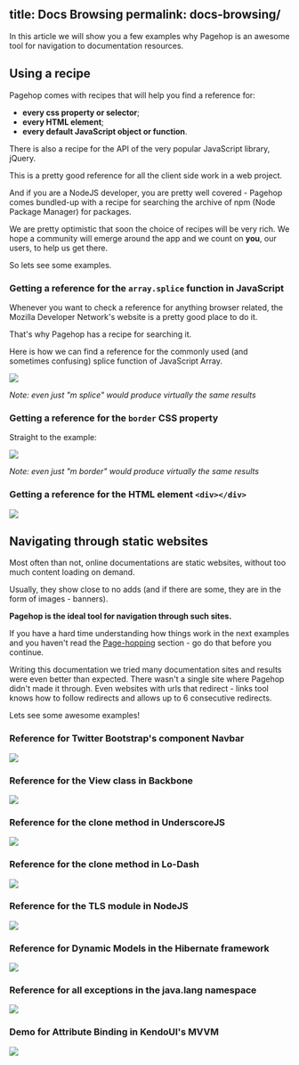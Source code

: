 title: Docs Browsing
permalink: docs-browsing/
---
In this article we will show you a few examples why Pagehop is an awesome tool for navigation to documentation resources.

## Using a recipe

Pagehop comes with recipes that will help you find a reference for:
- **every css property or selector**;
- **every HTML element**;
- **every default JavaScript object or function**.

There is also a recipe for the API of the very popular JavaScript library, jQuery.

This is a pretty good reference for all the client side work in a web project.

And if you are a NodeJS developer, you are pretty well covered - Pagehop comes bundled-up with a recipe for searching the archive of npm (Node Package Manager) for packages.

We are pretty optimistic that soon the choice of recipes will be very rich.
We hope a community will emerge around the app and we count on **you**, our users, to help us get there.

So lets see some examples.

### Getting a reference for the `array.splice` function in JavaScript

Whenever you want to check a reference for anything browser related, the Mozilla Developer Network's website is a pretty good place to do it.

That's why Pagehop has a recipe for searching it.

Here is how we can find a reference for the commonly used (and sometimes confusing) splice function of JavaScript Array.

![](/docs-browsing-resources/mdn-find-splice.png)

*Note: even just "m splice" would produce virtually the same results*

### Getting a reference for the `border` CSS property

Straight to the example:

![](/docs-browsing-resources/mdn-find-border.png)

*Note: even just "m border" would produce virtually the same results*

### Getting a reference for the HTML element `<div></div>`

![](/docs-browsing-resources/mdn-find-div.png)

## Navigating through static websites

Most often than not, online documentations are static websites, without too much content loading on demand.

Usually, they show close to no adds (and if there are some, they are in the form of images - banners).

**Pagehop is the ideal tool for navigation through such sites.**

If you have a hard time understanding how things work in the next examples and you haven't read the [Page-hopping](/page-hopping/) section - go do that before you continue.

Writing this documentation we tried many documentation sites and results were even better than expected. There wasn't a single site where Pagehop didn't made it through. Even websites with urls that redirect - links tool knows how to follow redirects and allows up to 6 consecutive redirects.

Lets see some awesome examples!

### Reference for Twitter Bootstrap's component Navbar

![](/docs-browsing-resources/bootstrap-navbar-docs.png)

### Reference for the View class in Backbone

![](/docs-browsing-resources/backbone-docs.png)

### Reference for the clone method in UnderscoreJS

![](/docs-browsing-resources/underscore-docs.png)

### Reference for the clone method in Lo-Dash

![](/docs-browsing-resources/lodash-docs.png)

### Reference for the TLS module in NodeJS

![](/docs-browsing-resources/node-docs.png)

### Reference for Dynamic Models in the Hibernate framework

![](/docs-browsing-resources/hibernate-docs.png)

### Reference for all exceptions in the java.lang namespace

![](/docs-browsing-resources/java-docs.png)

### Demo for Attribute Binding in KendoUI's MVVM

![](/docs-browsing-resources/kendo-demos.png)